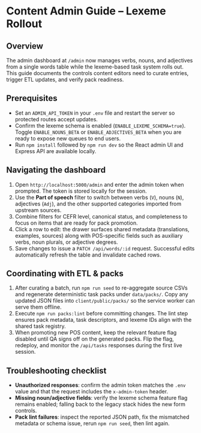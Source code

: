 # Content Admin Guide – Lexeme Rollout

## Overview
The admin dashboard at `/admin` now manages verbs, nouns, and adjectives from a single words table while the lexeme-based task system rolls out. This guide documents the controls content editors need to curate entries, trigger ETL updates, and verify pack readiness.

## Prerequisites
- Set an `ADMIN_API_TOKEN` in your `.env` file and restart the server so protected routes accept updates.
- Confirm the lexeme schema is enabled (`ENABLE_LEXEME_SCHEMA=true`). Toggle `ENABLE_NOUNS_BETA` or `ENABLE_ADJECTIVES_BETA` when you are ready to expose new queues to end users.
- Run `npm install` followed by `npm run dev` so the React admin UI and Express API are available locally.

## Navigating the dashboard
1. Open `http://localhost:5000/admin` and enter the admin token when prompted. The token is stored locally for the session.
2. Use the **Part of speech** filter to switch between verbs (`V`), nouns (`N`), adjectives (`Adj`), and the other supported categories imported from upstream sources.
3. Combine filters for CEFR level, canonical status, and completeness to focus on items that are ready for pack promotion.
4. Click a row to edit: the drawer surfaces shared metadata (translations, examples, sources) along with POS-specific fields such as auxiliary verbs, noun plurals, or adjective degrees.
5. Save changes to issue a `PATCH /api/words/:id` request. Successful edits automatically refresh the table and invalidate cached rows.

## Coordinating with ETL & packs
1. After curating a batch, run `npm run seed` to re-aggregate source CSVs and regenerate deterministic task packs under `data/packs/`. Copy any updated JSON files into `client/public/packs/` so the service worker can serve them offline.
2. Execute `npm run packs:lint` before committing changes. The lint step ensures pack metadata, task descriptors, and lexeme IDs align with the shared task registry.
3. When promoting new POS content, keep the relevant feature flag disabled until QA signs off on the generated packs. Flip the flag, redeploy, and monitor the `/api/tasks` responses during the first live session.

## Troubleshooting checklist
- **Unauthorized responses**: confirm the admin token matches the `.env` value and that the request includes the `x-admin-token` header.
- **Missing noun/adjective fields**: verify the lexeme schema feature flag remains enabled; falling back to the legacy stack hides the new form controls.
- **Pack lint failures**: inspect the reported JSON path, fix the mismatched metadata or schema issue, rerun `npm run seed`, then lint again.
